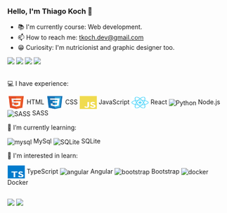 ### Hello, I'm Thiago Koch 👋

- 📚 I'm currently course: Web development.
- 📫 How to reach me: tkoch.dev@gmail.com
- 😁 Curiosity: I'm nutricionist and graphic designer too.

<div>
  <img height="150em" src="https://github-profile-summary-cards.vercel.app/api/cards/profile-details?username=tkoch97&theme=tokyonight"/>
  <img height="150em" src="https://github-readme-stats.vercel.app/api?username=tkoch97&count_private=true&show_icons=true&theme=tokyonight">
  <img height="150em" src="https://github-readme-stats.vercel.app/api/top-langs/?username=tkoch97&layout=compact&theme=tokyonight">
  <img height="150em" src="https://github-readme-streak-stats.herokuapp.com/?user=tkoch97&theme=tokyonight"/>
</div>

<br/>

<p>💻 I have experience:<p>
  
   <img align="center" alt="HTML" height="30" width="40" src="https://raw.githubusercontent.com/devicons/devicon/master/icons/html5/html5-original.svg"> HTML
   <img align="center" alt="CSS" height="30" width="40" src="https://raw.githubusercontent.com/devicons/devicon/master/icons/css3/css3-original.svg"> CSS
   <img align="center" alt="Js" height="30" width="40" src="https://raw.githubusercontent.com/devicons/devicon/master/icons/javascript/javascript-plain.svg"> JavaScript
   <img align="center" alt="React" height="30" width="40" src="https://raw.githubusercontent.com/devicons/devicon/master/icons/react/react-original.svg"> React
   <img align="center" alt="Python" height="30" width="40" src="https://cdn.jsdelivr.net/gh/devicons/devicon/icons/nodejs/nodejs-plain.svg" /> Node.js
   <img align="center" alt="SASS" height="30" width="40" src="https://cdn.jsdelivr.net/gh/devicons/devicon/icons/sass/sass-original.svg"> SASS
<br/>

<p>🌱 I’m currently learning:<p>
    <img align="center" alt="mysql" height="30" width="40" src="https://cdn.jsdelivr.net/gh/devicons/devicon/icons/mysql/mysql-original.svg"> MySql
    <img align="center" alt="SQLite" height="30" width="40" src="https://cdn.jsdelivr.net/gh/devicons/devicon/icons/sqlite/sqlite-original.svg"> SQLite
<br/>

<p>🔭 I'm interested in learn:<p>
    <img align="center" alt="TypeScript" height="30" width="40" src="https://raw.githubusercontent.com/devicons/devicon/master/icons/typescript/typescript-plain.svg"> TypeScript
    <img align="center" alt="angular" height="30" width="40" src="https://cdn.jsdelivr.net/gh/devicons/devicon/icons/angularjs/angularjs-original.svg"> Angular
    <img align="center" alt="bootstrap" height="30" width="40" src="https://cdn.jsdelivr.net/gh/devicons/devicon/icons/bootstrap/bootstrap-original.svg"> Bootstrap
    <img align="center" alt="docker" height="30" width="40" src="https://cdn.jsdelivr.net/gh/devicons/devicon/icons/docker/docker-original.svg"> Docker
    
<br/>

##

<div>
    <a href="https://www.linkedin.com/in/tkoch97/" alt="linkedin" target="_blank"><img src="https://img.shields.io/badge/-LinkedIn-%230077B5?style=for-the-badge&logo=linkedin&logoColor=white" target="_blank"></a>
    <a href="https://www.instagram.com/tkoch.dev/" alt="istagram" target="_blank"><img src="https://img.shields.io/badge/Instagram-E4405F?style=for-the-badge&logo=instagram&logoColor=white" target="_blank"></a>    
</div>  
</footer>
